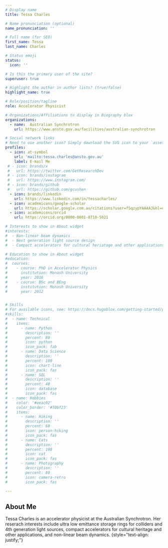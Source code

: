 ```yaml
---
# Display name
title: Tessa Charles

# Name pronunciation (optional)
name_pronunciation: ''

# Full name (for SEO)
first_name: Tessa
last_name: Charles

# Status emoji
status:
  icon: ''

# Is this the primary user of the site?
superuser: true

# Highlight the author in author lists? (true/false)
highlight_name: true

# Role/position/tagline
role: Accelerator Physicist

# Organizations/Affiliations to display in Biography blox
organizations:
  - name:  Australian Synchrotron
    url: https://www.ansto.gov.au/facilities/australian-synchrotron

# Social network links
# Need to use another icon? Simply download the SVG icon to your `assets/media/icons/` folder.
profiles:
  - icon: at-symbol
    url: 'mailto:tessa.charles@ansto.gov.au'
    label: E-mail Me
 # - icon: brands/x
 #   url: https://twitter.com/GetResearchDev
 # - icon: brands/instagram
 #   url: https://www.instagram.com/
 # - icon: brands/github
 #   url: https://github.com/gcushen
  - icon: brands/linkedin
    url: https://www.linkedin.com/in/tessacharles/
  - icon: academicons/google-scholar
    url: https://scholar.google.com.au/citations?user=fSqzypYAAAAJ&hl=en
  - icon: academicons/orcid
    url: https://orcid.org/0000-0001-8710-5021

# Interests to show in About widget
#interests:
#  - Non-linear beam dynamics 
#  - Next generation light source design
#  - Compact accelerators for cultural heriatage and other applications

# Education to show in About widget
#education:
#  courses:
#    - course: PhD in Accelerator Physics
#      institution: Monash University
#      year: 2016
#    - course: BSc and BEng
#      institution: Monash University
#      year: 2012


# Skills
# For available icons, see: https://docs.hugoblox.com/getting-started/page-builder/#icons
#skills:
#  - name: Technical
#    items:
#      - name: Python
#        description: ''
#        percent: 80
#        icon: python
#        icon_pack: fab
#      - name: Data Science
#        description: ''
#        percent: 100
#        icon: chart-line
#        icon_pack: fas
#      - name: SQL
#        description: ''
#        percent: 40
#        icon: database
#        icon_pack: fas
#  - name: Hobbies
#    color: '#eeac02'
#    color_border: '#f0bf23'
#    items:
#      - name: Hiking
#        description: ''
#        percent: 60
#        icon: person-hiking
#        icon_pack: fas
#      - name: Cats
#        description: ''
#        percent: 100
#        icon: cat
#        icon_pack: fas
#      - name: Photography
#        description: ''
#        percent: 80
#        icon: camera-retro
#        icon_pack: fas

---
```


## About Me

Tessa Charles is an accelerator physicist at the Australian Synchrotron. Her reserach interests include
ultra low emittance storage rings for colliders and 4th generation light sources, compact accelerators for cultural heritage and other applications, and non-linear beam dynamics. 
{style="text-align: justify;"}
